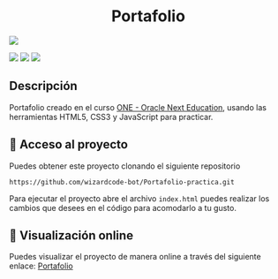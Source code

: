 <h1 align="center">Portafolio</h1> 

<p>
  <img src="http://img.shields.io/static/v1?label=ESTADO&message=EN%20DESARROLLO&color=RED&style=for-the-badge" #vitrinedev/>
</p>
<p>
  <img src="https://img.shields.io/badge/HTML5-E34F26?style=for-the-badge&logo=html5&logoColor=white" />
  <img src="https://img.shields.io/badge/CSS3-1572B6?style=for-the-badge&logo=css3&logoColor=white" />
  <img src="https://img.shields.io/badge/JavaScript-323330?style=for-the-badge&logo=javascript&logoColor=F7DF1E" />
</p>

## Descripción
Portafolio creado en el curso [ONE - Oracle Next Education](https://www.oracle.com/co/education/oracle-next-education/), usando las herramientas HTML5, CSS3 y JavaScript para practicar.

## 📂 Acceso al proyecto
Puedes obtener este proyecto clonando el siguiente repositorio
```
https://github.com/wizardcode-bot/Portafolio-practica.git
```
Para ejecutar el proyecto abre el archivo `index.html` puedes realizar los cambios que desees en el código para acomodarlo a tu gusto.

## :mag_right: Visualización online
Puedes visualizar el proyecto de manera online a través del siguiente enlace: 
[Portafolio](https://wizardcode-bot.github.io/Portafolio-practica/) 
